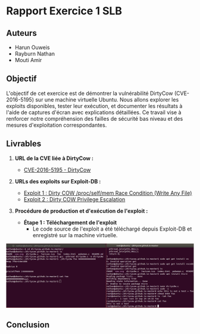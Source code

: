 # Rapport Exercice 1 SLB

## Auteurs

- Harun Ouweis
- Rayburn Nathan
- Mouti Amir

## Objectif

L'objectif de cet exercice est de démontrer la vulnérabilité DirtyCow (CVE-2016-5195) sur une machine virtuelle Ubuntu. Nous allons explorer les exploits disponibles, tester leur exécution, et documenter les résultats à l'aide de captures d'écran avec explications détaillées. Ce travail vise à renforcer notre compréhension des failles de sécurité bas niveau et des mesures d'exploitation correspondantes.

## Livrables

1. **URL de la CVE liée à DirtyCow :**
   - [CVE-2016-5195 - DirtyCow](https://cve.mitre.org/cgi-bin/cvename.cgi?name=CVE-2016-5195)

2. **URLs des exploits sur Exploit-DB :**
   - [Exploit 1 : Dirty COW /proc/self/mem Race Condition (Write Any File)](https://www.exploit-db.com/exploits/40847)
   - [Exploit 2 : Dirty COW Privilege Escalation](https://www.exploit-db.com/exploits/40616)

3. **Procédure de production et d'exécution de l'exploit :**
   - **Étape 1 : Téléchargement de l'exploit**
     - Le code source de l'exploit a été téléchargé depuis Exploit-DB et enregistré sur la machine virtuelle.

![alt text](image.png)

## Conclusion

